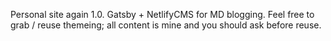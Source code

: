 Personal site again 1.0.
Gatsby + NetlifyCMS for MD blogging.
Feel free to grab / reuse themeing; all content is mine and you should ask before reuse.
